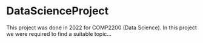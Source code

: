 # DataScienceProject
This project was done in 2022 for COMP2200 (Data Science). In this project we were required to find a suitable topic...
